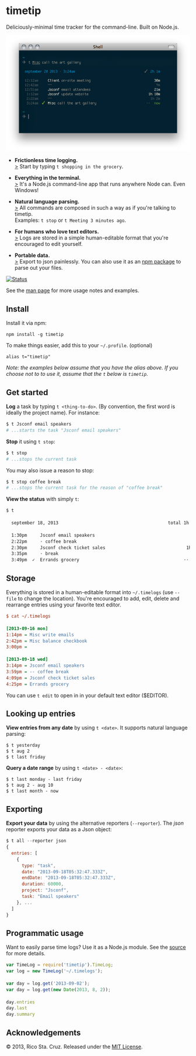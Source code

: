timetip
=======

Deliciously-minimal time tracker for the command-line. Built on Node.js.  

![Screenshot](https://github.com/rstacruz/timetip/raw/master/support/screenshot.png)

 - **Frictionless time logging.**  
 [>](#get-started) Start by typing `t shopping in the grocery`.

 - **Everything in the terminal.**  
  [>](#install) It's a Node.js command-line app that runs anywhere Node can.
  Even Windows!

 - **Natural language parsing.**   
 [>](#--help) All commands are composed in such a way as if you're talking to timetip.  
 Examples: `t stop` or `t Meeting 3 minutes ago`.

 - **For humans who love text editors.**  
 [>](#storage) Logs are stored in a simple human-editable format that you're
 encouraged to edit yourself.

 - **Portable data.**  
 [>](#exporting) Export to json painlessly. You can also use it as an
 [npm package](#programmatic-usage) to parse out your files.

[![Status](https://travis-ci.org/rstacruz/timetip.png)](https://travis-ci.org/rstacruz/timetip)

See the [man page] for more usage notes and examples.

## Install

Install it via npm:

    npm install -g timetip

To make things easier, add this to your `~/.profile`. (optional)

    alias t="timetip"

*Note: the examples below assume that you have the alias above. If you choose 
not to to use it, assume that the `t` below is `timetip`.*

## Get started

**Log** a task by typing `t <thing-to-do>`. (By convention, the first word 
    is ideally the project name).  For instance:

~~~ sh
$ t Jsconf email speakers
# ...starts the task "Jsconf email speakers"
~~~

**Stop** it using `t stop`:

~~~ sh
$ t stop
# ...stops the current task
~~~

You may also issue a reason to stop:

~~~ sh
$ t stop coffee break
# ...stops the current task for the reason of "coffee break"
~~~

**View the status** with simply `t`:

~~~ sh
$ t

  september 18, 2013                                          total 1h 15m

  1:30pm     Jsconf email speakers                                     52m
  2:22pm     ⋅ coffee break                                             8m
  2:30pm     Jsconf check ticket sales                               1h 5m
  3:35pm     ⋅ break                                                   14m
  3:49pm  ✓  Errands grocery                                        ⋅⋅ now
~~~

## Storage

Everything is stored in a human-editable format into `~/.timelogs` (use `--file`
    to change the location). You're encouraged to add, edit, delete and
rearrange entries using your favorite text editor.

~~~ ini
$ cat ~/.timelogs

[2013-09-16 mon]
1:14pm = Misc write emails
2:42pm = Misc balance checkbook
3:00pm =

[2013-09-18 wed]
3:14pm = Jsconf email speakers
3:59pm = -- coffee break
4:09pm = Jsconf check ticket sales
4:25pm = Errands grocery
~~~

You can use `t edit` to open in in your default text editor ($EDITOR).

## Looking up entries

**View entries from any date** by using `t <date>`. It supports natural language 
parsing:

    $ t yesterday
    $ t aug 2
    $ t last friday

**Query a date range** by using `t <date> - <date>`:

    $ t last monday - last friday
    $ t aug 2 - aug 10
    $ t last month - now

## Exporting

**Export your data** by using the alternative reporters (`--reporter`). The 
*json* reporter exports your data as a Json object:

~~~ js
$ t all --reporter json
{
  entries: [
    {
      type: "task",
      date: "2013-09-18T05:32:47.333Z",
      endDate: "2013-09-18T05:32:47.333Z",
      duration: 60000,
      project: "Jsconf",
      task: "Email speakers"
    }, ...
  ]
}
~~~

## Programmatic usage

Want to easily parse time logs? Use it as a Node.js module. See the 
[source][time_log.js] for more details.

~~~ js
var TimeLog = require('timetip').TimeLog;
var log = new TimeLog('~/.timelogs');

var day = log.get('2013-09-02');
var day = log.get(new Date(2013, 8, 2));

day.entries
day.last
day.summary
~~~

## Acknowledgements

© 2013, Rico Sta. Cruz. Released under the [MIT License].

[MIT License]: http://www.opensource.org/licenses/mit-license.php
[time_log.js]: lib/time_log.js
[man page]: http://rstacruz.github.io/timetip/timetip.1.html
